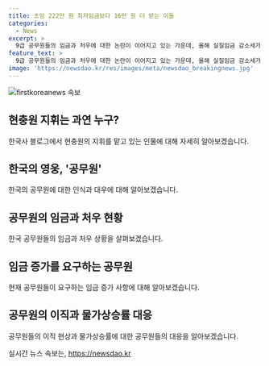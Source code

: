 ```yaml
---
title: 초임 222만 원 최저임금보다 16만 원 더 받는 이들
categories:
  - News
excerpt: >
  9급 공무원들의 임금과 처우에 대한 논란이 이어지고 있는 가운데, 올해 실질임금 감소세가 계속되고 있음이 나타났다. 최저임금에도 불구하고 공무원들의 월급은 낮은 수준에 그치고 있으며, 이로 인해 공무원 직업에 대한 선호도가 급속도로 낮아지는 추세이다. 이에 공무원노조는 정부에 공무원 임금 인상과 처우 개선을 요구하고 있으며, 이를 위해 서울 도심에서 촉구 행동을 전개할 예정이다. 이러한 요구는 공무원들뿐만 아니라 전체 노동자의 임금 결정에도 영향을 미치는 중요한 이슈로 부각되고 있다.
feature_text: >
  9급 공무원들의 임금과 처우에 대한 논란이 이어지고 있는 가운데, 올해 실질임금 감소세가 계속되고 있음이 나타났다. 최저임금에도 불구하고 공무원들의 월급은 낮은 수준에 그치고 있으며, 이로 인해 공무원 직업에 대한 선호도가 급속도로 낮아지는 추세이다. 이에 공무원노조는 정부에 공무원 임금 인상과 처우 개선을 요구하고 있으며, 이를 위해 서울 도심에서 촉구 행동을 전개할 예정이다. 이러한 요구는 공무원들뿐만 아니라 전체 노동자의 임금 결정에도 영향을 미치는 중요한 이슈로 부각되고 있다.
image: 'https://newsdao.kr/res/images/meta/newsdao_breakingnews.jpg'
---
```


<p><img src="https://newsdao.kr/res/images/meta/newsdao_breakingnews.jpg" alt="firstkoreanews 속보" /></p>

<h2 data-ke-size="size26">현충원 지휘는 과연 누구?</h2>

<p data-ke-size="size16">한국사 블로그에서 현충원의 지휘를 맡고 있는 인물에 대해 자세히 알아보겠습니다.</p>

<h2 data-ke-size="size24">한국의 영웅, '공무원'</h2>

<p data-ke-size="size16">한국의 공무원에 대한 인식과 대우에 대해 알아보겠습니다.<p>

<h2 data-ke-size="size24">공무원의 임금과 처우 현황</h2>
<p data-ke-size="size16">한국 공무원들의 임금과 처우 상황을 살펴보겠습니다.</p>

<h2 data-ke-size="size24">임금 증가를 요구하는 공무원</h2>

<p data-ke-size="size16">현재 공무원들이 요구하는 임금 증가 사항에 대해 알아보겠습니다.</p>

<h2 data-ke-size="size24">공무원의 이직과 물가상승률 대응</h2>

<p data-ke-size="size16">공무원들의 이직 현상과 물가상승률에 대한 공무원들의 대응을 알아보겠습니다.</p>
실시간 뉴스 속보는, <a href="https://newsdao.kr" rel="dofollow">https://newsdao.kr</a>


